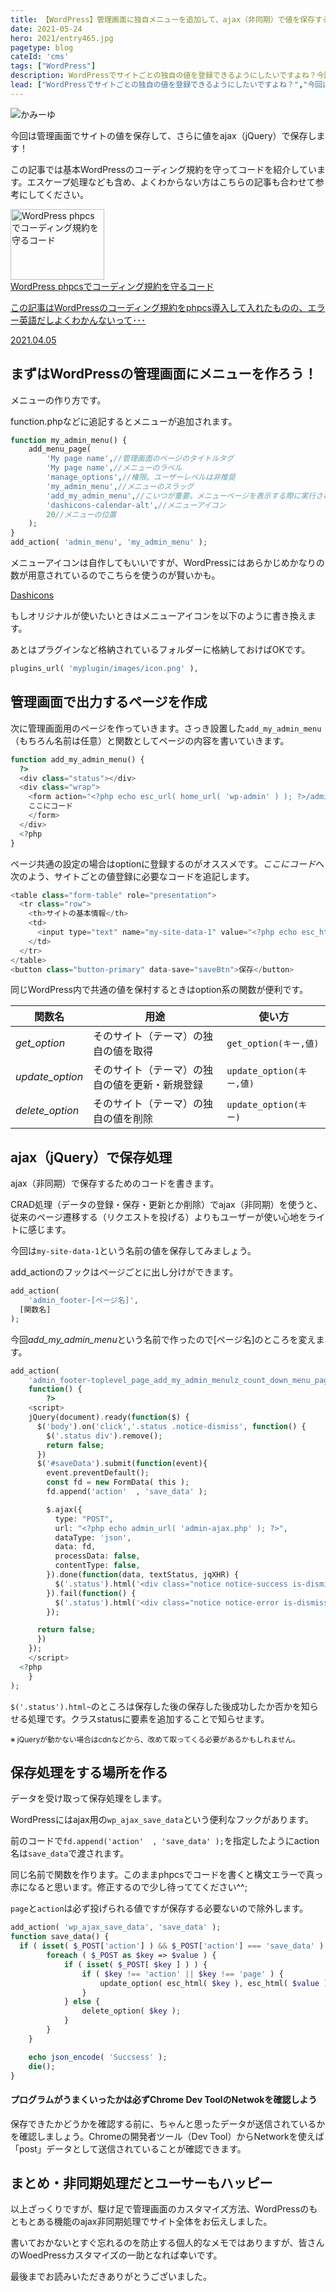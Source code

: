 ```yaml
---
title: 【WordPress】管理画面に独自メニューを追加して、ajax（非同期）で値を保存する
date: 2021-05-24
hero: 2021/entry465.jpg
pagetype: blog
cateId: 'cms'
tags: ["WordPress"]
description: WordPressでサイトごとの独自の値を登録できるようにしたいですよね？今回は管理画面のサイドバーにメニューを追加方法し独自の値を登録できるようにするためのページの作成方法を紹介します。登録方法はユーザビリティを考え、ajaxを使いました。よろしければご一読ください。
lead: ["WordPressでサイトごとの独自の値を登録できるようにしたいですよね？","今回は管理画面のサイドバーにメニューを追加方法し独自の値を登録できるようにするためのページの作成方法を紹介します。登録方法はユーザビリティを考え、ajaxを使いました。","よろしければご一読ください。"]
---
```

<div class="msg-baloon">
<p><img src="/static/ecd737bbd9e6b99fd33fbd308f2b88e8/f836f/camille.jpg">かみーゆ</p>
<p>今回は管理画面でサイトの値を保存して、さらに値をajax（jQuery）で保存します！</p>
</div>

この記事では基本WordPressのコーディング規約を守ってコードを紹介しています。エスケープ処理なども含め、よくわからない方はこちらの記事も合わせて参考にしてください。

<a class="article-link" href="/blogs/entry452/">
<section><div class="article-link__img"><img alt="WordPress phpcsでコーディング規約を守るコード" src="/static/4e7d7db8849ad47fcf44a549cf857b2a/2244e/entry452.jpg" width="150" height="113" class=""></div><div class="article-link__main">
<div class="article-link__main__title">WordPress phpcsでコーディング規約を守るコード</div>
<p class="description">この記事はWordPressのコーディング規約をphpcs導入して入れたものの、エラー英語だしよくわかんないって･･･</p>
<p>
<time datetime="2021-04-058">2021.04.05</time>
</p>
</div>
</section></a>

## まずはWordPressの管理画面にメニューを作ろう！
メニューの作り方です。

function.phpなどに追記するとメニューが追加されます。
```php
function my_admin_menu() {
	add_menu_page(
		'My page name',//管理画面のページのタイトルタグ
		'My page name',//メニューのラベル
		'manage_options',//権限。ユーザーレベルは非推奨
		'my_admin_menu',//メニューのスラッグ
		'add_my_admin_menu',//こいつが重要。メニューページを表示する際に実行される関数
		'dashicons-calendar-alt',//メニューアイコン
		20//メニューの位置
	);
}
add_action( 'admin_menu', 'my_admin_menu' );
```
メニューアイコンは自作してもいいですが、WordPressにはあらかじめかなりの数が用意されているのでこちらを使うのが賢いかも。

[Dashicons](https://developer.wordpress.org/resource/dashicons/#heading)

もしオリジナルが使いたいときはメニューアイコンを以下のように書き換えます。

あとはプラグインなど格納されているフォルダーに格納しておけばOKです。

```php
plugins_url( 'myplugin/images/icon.png' ),
```
## 管理画面で出力するページを作成
次に管理画面用のページを作っていきます。さっき設置した`add_my_admin_menu`（もちろん名前は任意）と関数としてページの内容を書いていきます。

```php
function add_my_admin_menu() {
  ?>
  <div class="status"></div>
  <div class="wrap">
    <form action="<?php echo esc_url( home_url( 'wp-admin' ) ); ?>/admin.php?page=<?php echo esc_html( 'my_admin_menu' ); ?>" method="POST" id="saveData">
    ここにコード
    </form>
  </div>
  <?php
}
```
ページ共通の設定の場合はoptionに登録するのがオススメです。*ここにコード*へ次のよう、サイトごとの値登録に必要なコードを追記します。


```php
<table class="form-table" role="presentation">
  <tr class="row">
    <th>サイトの基本情報</th>
    <td>
      <input type="text" name="my-site-data-1" value="<?php echo esc_html( get_option( 'my-site-data-1' ) ); ?>">
    </td>
  </tr>
</table>
<button class="button-primary" data-save="saveBtn">保存</button>
```
同じWordPress内で共通の値を保村するときはoption系の関数が便利です。

|関数名|用途|使い方|
|-|-|-|
|*get_option*|そのサイト（テーマ）の独自の値を取得|`get_option(キー,値)`|
|*update_option*|そのサイト（テーマ）の独自の値を更新・新規登録|`update_option(キー,値)`|
|*delete_option*|そのサイト（テーマ）の独自の値を削除|`update_option(キー)`|

## ajax（jQuery）で保存処理

ajax（非同期）で保存するためのコードを書きます。

CRAD処理（データの登録・保存・更新とか削除）でajax（非同期）を使うと、従来のページ遷移する（リクエストを投げる）よりもユーザーが使い心地をライトに感じます。

今回は`my-site-data-1`という名前の値を保存してみましょう。

add_actionのフックはページごとに出し分けができます。

```php
add_action(
	'admin_footer-[ページ名]',
  [関数名]
);

```

今回*add_my_admin_menu*という名前で作ったので[ページ名]のところを変えます。

```php
add_action(
	'admin_footer-toplevel_page_add_my_admin_menulz_count_down_menu_page',
	function() {
		?>
    <script>
    jQuery(document).ready(function($) {
      $('body').on('click','.status .notice-dismiss', function() {
        $('.status div').remove();
        return false;
      })
      $('#saveData').submit(function(event){
        event.preventDefault();
        const fd = new FormData( this );
        fd.append('action'  , 'save_data' );

        $.ajax({
          type: "POST",
          url: "<?php echo admin_url( 'admin-ajax.php' ); ?>",
          dataType: 'json',
          data: fd,
          processData: false,
          contentType: false,
        }).done(function(data, textStatus, jqXHR) {
          $('.status').html('<div class="notice notice-success is-dismissible"><p><strong>設定を保存しました。</strong></p><button type="button" class="notice-dismiss"></button></div>');
        }).fail(function() {
          $('.status').html('<div class="notice notice-error is-dismissible"><p><strong>設定の保存を失敗しました。</strong></p><button type="button" class="notice-dismiss"></button></div>');
        });

      return false;
      })
    });
    </script>
  <?php
	}
);
```
`$('.status').html~`のところは保存した後の保存した後成功したか否かを知らせる処理です。クラスstatusに要素を追加することで知らせます。

<small>※ jQueryが動かない場合はcdnなどから、改めて取ってくる必要があるかもしれません。</small>

## 保存処理をする場所を作る
データを受け取って保存処理をします。

WordPressにはajax用の`wp_ajax_save_data`という便利なフックがあります。

前のコードで`fd.append('action'  , 'save_data' );`を指定したようにaction名は`save_data`で渡されます。

同じ名前で関数を作ります。このままphpcsでコードを書くと構文エラーで真っ赤になると思います。修正するので少し待っててください^^;

`page`と`action`は必ず投げられる値ですが保存する必要ないので除外します。

```php
add_action( 'wp_ajax_save_data', 'save_data' );
function save_data() {
  if ( isset( $_POST['action'] ) && $_POST['action'] === 'save_data' ) {
		foreach ( $_POST as $key => $value ) {
			if ( isset( $_POST[ $key ] ) ) {
				if ( $key !== 'action' || $key !== 'page' ) {
					update_option( esc_html( $key ), esc_html( $value ) );
				}
			} else {
				delete_option( $key );
			}
		}
	}

	echo json_encode( 'Succsess' );
	die();
}
```
<div class="box">
<h4>プログラムがうまくいったかは必ずChrome Dev ToolのNetwokを確認しよう</h4>
保存できたかどうかを確認する前に、ちゃんと思ったデータが送信されているかを確認しましょう。Chromeの開発者ツール（Dev Tool）からNetworkを使えば「post」データとして送信されていることが確認できます。
</div>

## まとめ・非同期処理だとユーサーもハッピー
以上ざっくりですが、駆け足で管理画面のカスタマイズ方法、WordPressのもともとある機能のajax非同期処理でサイト全体をお伝えしました。

書いておかないとすぐ忘れるのを防止する個人的なメモではありますが、皆さんのWoedPressカスタマイズの一助となれば幸いです。

最後までお読みいただきありがとうございました。
